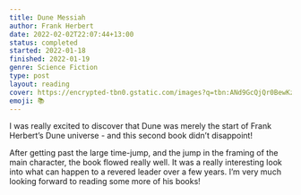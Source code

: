 ```yaml
---
title: Dune Messiah
author: Frank Herbert
date: 2022-02-02T22:07:44+13:00
status: completed
started: 2022-01-18
finished: 2022-01-19
genre: Science Fiction
type: post
layout: reading
cover: https://encrypted-tbn0.gstatic.com/images?q=tbn:ANd9GcQjQr0BewKzJ7kPCfuhcS0xR_JiJKO1a9Enqw&usqp=CAU
emoji: 📚
---
```


I was really excited to discover that Dune was merely the start of Frank Herbert’s Dune universe - and this second book didn’t disappoint!

After getting past the large time-jump, and the jump in the framing of the main character, the book flowed really well. It was a really interesting look into what can happen to a revered leader over a few years. I’m very much looking forward to reading some more of his books!

